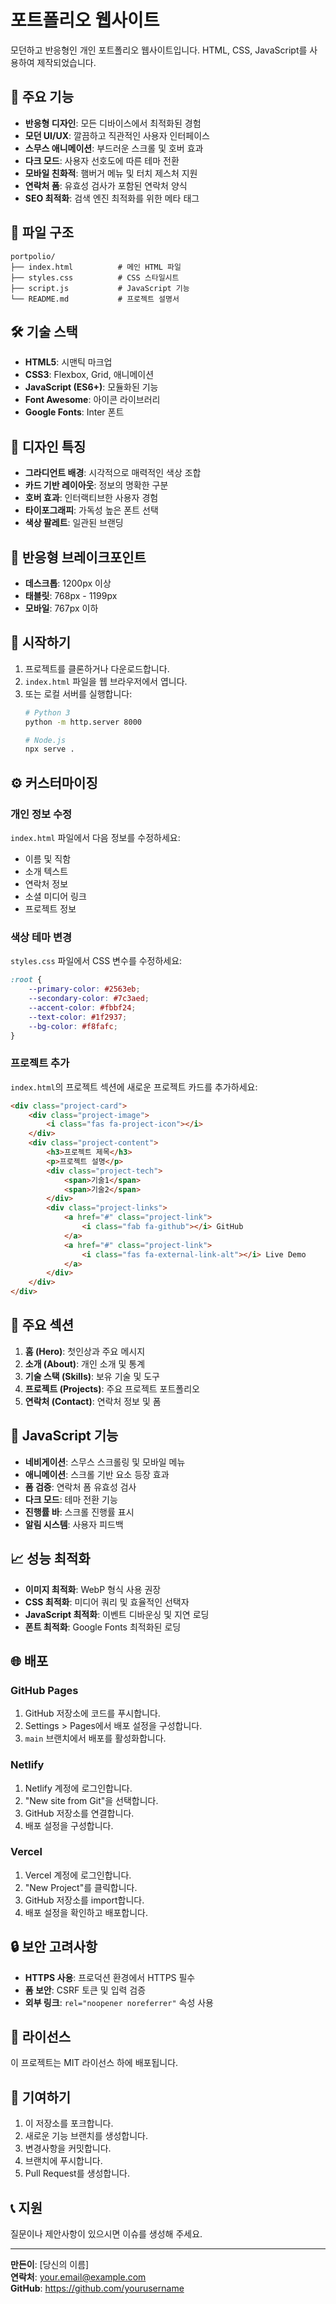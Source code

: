 # 포트폴리오 웹사이트

모던하고 반응형인 개인 포트폴리오 웹사이트입니다. HTML, CSS, JavaScript를 사용하여 제작되었습니다.

## 🚀 주요 기능

- **반응형 디자인**: 모든 디바이스에서 최적화된 경험
- **모던 UI/UX**: 깔끔하고 직관적인 사용자 인터페이스
- **스무스 애니메이션**: 부드러운 스크롤 및 호버 효과
- **다크 모드**: 사용자 선호도에 따른 테마 전환
- **모바일 친화적**: 햄버거 메뉴 및 터치 제스처 지원
- **연락처 폼**: 유효성 검사가 포함된 연락처 양식
- **SEO 최적화**: 검색 엔진 최적화를 위한 메타 태그

## 📁 파일 구조

```
portpolio/
├── index.html          # 메인 HTML 파일
├── styles.css          # CSS 스타일시트
├── script.js           # JavaScript 기능
└── README.md           # 프로젝트 설명서
```

## 🛠️ 기술 스택

- **HTML5**: 시맨틱 마크업
- **CSS3**: Flexbox, Grid, 애니메이션
- **JavaScript (ES6+)**: 모듈화된 기능
- **Font Awesome**: 아이콘 라이브러리
- **Google Fonts**: Inter 폰트

## 🎨 디자인 특징

- **그라디언트 배경**: 시각적으로 매력적인 색상 조합
- **카드 기반 레이아웃**: 정보의 명확한 구분
- **호버 효과**: 인터랙티브한 사용자 경험
- **타이포그래피**: 가독성 높은 폰트 선택
- **색상 팔레트**: 일관된 브랜딩

## 📱 반응형 브레이크포인트

- **데스크톱**: 1200px 이상
- **태블릿**: 768px - 1199px
- **모바일**: 767px 이하

## 🚀 시작하기

1. 프로젝트를 클론하거나 다운로드합니다.
2. `index.html` 파일을 웹 브라우저에서 엽니다.
3. 또는 로컬 서버를 실행합니다:
   ```bash
   # Python 3
   python -m http.server 8000
   
   # Node.js
   npx serve .
   ```

## ⚙️ 커스터마이징

### 개인 정보 수정
`index.html` 파일에서 다음 정보를 수정하세요:

- 이름 및 직함
- 소개 텍스트
- 연락처 정보
- 소셜 미디어 링크
- 프로젝트 정보

### 색상 테마 변경
`styles.css` 파일에서 CSS 변수를 수정하세요:

```css
:root {
    --primary-color: #2563eb;
    --secondary-color: #7c3aed;
    --accent-color: #fbbf24;
    --text-color: #1f2937;
    --bg-color: #f8fafc;
}
```

### 프로젝트 추가
`index.html`의 프로젝트 섹션에 새로운 프로젝트 카드를 추가하세요:

```html
<div class="project-card">
    <div class="project-image">
        <i class="fas fa-project-icon"></i>
    </div>
    <div class="project-content">
        <h3>프로젝트 제목</h3>
        <p>프로젝트 설명</p>
        <div class="project-tech">
            <span>기술1</span>
            <span>기술2</span>
        </div>
        <div class="project-links">
            <a href="#" class="project-link">
                <i class="fab fa-github"></i> GitHub
            </a>
            <a href="#" class="project-link">
                <i class="fas fa-external-link-alt"></i> Live Demo
            </a>
        </div>
    </div>
</div>
```

## 🎯 주요 섹션

1. **홈 (Hero)**: 첫인상과 주요 메시지
2. **소개 (About)**: 개인 소개 및 통계
3. **기술 스택 (Skills)**: 보유 기술 및 도구
4. **프로젝트 (Projects)**: 주요 프로젝트 포트폴리오
5. **연락처 (Contact)**: 연락처 정보 및 폼

## 🔧 JavaScript 기능

- **네비게이션**: 스무스 스크롤링 및 모바일 메뉴
- **애니메이션**: 스크롤 기반 요소 등장 효과
- **폼 검증**: 연락처 폼 유효성 검사
- **다크 모드**: 테마 전환 기능
- **진행률 바**: 스크롤 진행률 표시
- **알림 시스템**: 사용자 피드백

## 📈 성능 최적화

- **이미지 최적화**: WebP 형식 사용 권장
- **CSS 최적화**: 미디어 쿼리 및 효율적인 선택자
- **JavaScript 최적화**: 이벤트 디바운싱 및 지연 로딩
- **폰트 최적화**: Google Fonts 최적화된 로딩

## 🌐 배포

### GitHub Pages
1. GitHub 저장소에 코드를 푸시합니다.
2. Settings > Pages에서 배포 설정을 구성합니다.
3. `main` 브랜치에서 배포를 활성화합니다.

### Netlify
1. Netlify 계정에 로그인합니다.
2. "New site from Git"을 선택합니다.
3. GitHub 저장소를 연결합니다.
4. 배포 설정을 구성합니다.

### Vercel
1. Vercel 계정에 로그인합니다.
2. "New Project"를 클릭합니다.
3. GitHub 저장소를 import합니다.
4. 배포 설정을 확인하고 배포합니다.

## 🔒 보안 고려사항

- **HTTPS 사용**: 프로덕션 환경에서 HTTPS 필수
- **폼 보안**: CSRF 토큰 및 입력 검증
- **외부 링크**: `rel="noopener noreferrer"` 속성 사용

## 📝 라이선스

이 프로젝트는 MIT 라이선스 하에 배포됩니다.

## 🤝 기여하기

1. 이 저장소를 포크합니다.
2. 새로운 기능 브랜치를 생성합니다.
3. 변경사항을 커밋합니다.
4. 브랜치에 푸시합니다.
5. Pull Request를 생성합니다.

## 📞 지원

질문이나 제안사항이 있으시면 이슈를 생성해 주세요.

---

**만든이**: [당신의 이름]  
**연락처**: your.email@example.com  
**GitHub**: https://github.com/yourusername 